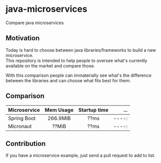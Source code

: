 java-microservices
==========
Compare java microservices

## Motivation
Today is hard to choose between java libraries/frameworks to build a new microservice.  
This repository is intended to help people to oversee what's currently available on the market and compare those. 

With this comparison people can immaterially see what's the difference between the libraries and can choose what fits best for them.

## Comparison

| Microservice | Mem Usage | Startup time | ... |
|--------------|:---------:|:------------:|----:|
| Spring Boot  |  266.9MiB |      ??ms    |----:|
| Micronaut    |  ??MiB    |      ??ms    |----:|

## Contribution
If you have a microservice example, just send a pull request to add to list.
